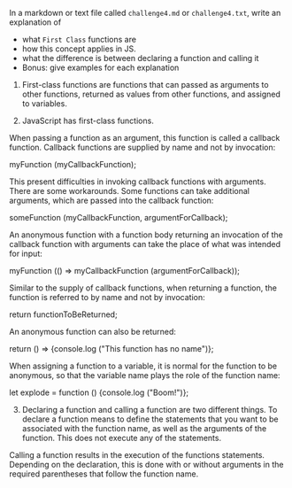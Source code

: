 In a markdown or text file called `challenge4.md` or `challenge4.txt`, write an explanation of
- what `First Class` functions are
- how this concept applies in JS.
- what the difference is between declaring a function and calling it
- Bonus: give examples for each explanation

1. First-class functions are functions that can passed as arguments to other functions, returned as values from other functions, and assigned to variables.

2. JavaScript has first-class functions.

When passing a function as an argument, this function is called a callback function. Callback functions are supplied by name and not by invocation:

myFunction (myCallbackFunction);

This present difficulties in invoking callback functions with arguments. There are some workarounds. Some functions can take additional arguments, which are passed into the callback function:

someFunction (myCallbackFunction, argumentForCallback);

An anonymous function with a function body returning an invocation of the callback function with arguments can take the place of what was intended for input:

myFunction (() => myCallbackFunction (argumentForCallback));

Similar to the supply of callback functions, when returning a function, the function is referred to by name and not by invocation:

return functionToBeReturned;

An anonymous function can also be returned:

return () => {console.log ("This function has no name")};

When assigning a function to a variable, it is normal for the function to be anonymous, so that the variable name plays the role of the function name:

let explode = function () {console.log ("Boom!")};

3. Declaring a function and calling a function are two different things. To declare a function means to define the statements that you want to be associated with the function name, as well as the arguments of the function. This does not execute any of the statements.

Calling a function results in the execution of the functions statements. Depending on the declaration, this is done with or without arguments in the required parentheses that follow the function name.